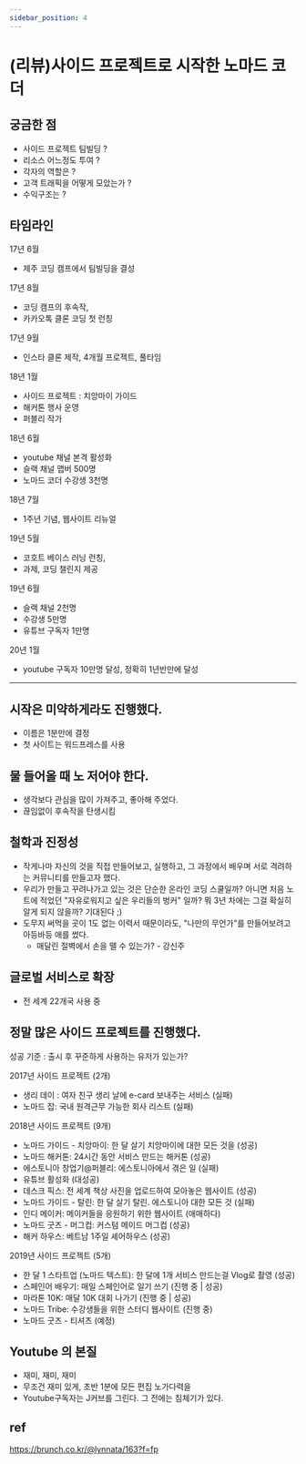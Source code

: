 ```yaml
---
sidebar_position: 4
---
```


# (리뷰)사이드 프로젝트로 시작한 노마드 코더

## 궁금한 점  
- 사이드 프로젝트 팀빌딩 ?  
- 리소스 어느정도 투여 ?  
- 각자의 역할은 ?  
- 고객 트래픽을 어떻게 모았는가 ? 
- 수익구조는 ? 


## 타임라인  

17년 6월  
- 제주 코딩 캠프에서 팀빌딩을 결성  

17년 8월   
- 코딩 캠프의 후속작,  
- 카카오톡 클론 코딩 첫 런칭   

17년 9월  
- 인스타 클론 제작, 4개월 프로젝트, 풀타임  

18년 1월  
- 사이드 프로젝트 : 치앙마이 가이드  
- 해커톤 행사 운영  
- 퍼블리 작가  

18년 6월  
- youtube 채널 본격 활성화  
- 슬랙 채널 맵버 500명  
- 노마드 코더 수강생 3천명  

18년 7월  
- 1주년 기념, 웹사이트 리뉴얼   

19년 5월  
- 코호트 베이스 러닝 런칭,  
- 과제, 코딩 챌린지 제공  

19년 6월  
- 슬랙 채널 2천명  
- 수강생 5만명  
- 유튜브 구독자 1만명   

20년 1월  
- youtube 구독자 10만명 달성, 정확히 1년반만에 달성  

--- 

## 시작은 미약하게라도 진행했다.  
- 이름은 1분만에 결정  
- 첫 사이트는 워드프레스를 사용  

## 물 들어올 때 노 저어야 한다.  
- 생각보다 관심을 많이 가져주고, 좋아해 주었다.  
- 끊임없이 후속작을 탄생시킴  


## 철학과 진정성  
- 작게나마 자신의 것을 직접 만들어보고, 실행하고, 그 과정에서 배우며 서로 격려하는 커뮤니티를 만들고자 했다.  
- 우리가 만들고 꾸려나가고 있는 것은 단순한 온라인 코딩 스쿨일까? 아니면 처음 노트에 적었던 "자유로워지고 싶은 우리들의 벙커" 일까? 뭐 3년 차에는 그걸 확실히 알게 되지 않을까? 기대된다 ;)  
- 도무지 써먹을 곳이 1도 없는 이력서 때문이라도, "나만의 무언가"를 만들어보려고 아등바등 애를 썼다.  
  - 매달린 절벽에서 손을 뗄 수 있는가? - 강신주  


## 글로벌 서비스로 확장  
- 전 세계 22개국 사용 중  


## 정말 많은 사이드 프로젝트를 진행했다.  

성공 기준 : 출시 후 꾸준하게 사용하는 유저가 있는가?  

2017년 사이드 프로젝트 (2개)
- 생리 데이 : 여자 친구 생리 날에 e-card 보내주는 서비스 (실패)
- 노마드 잡: 국내 원격근무 가능한 회사 리스트 (실패)

2018년 사이드 프로젝트 (9개)
- 노마드 가이드 - 치앙마이: 한 달 살기 치앙마이에 대한 모든 것을 (성공)
- 노마드 해커톤: 24시간 동안 서비스 만드는 해커톤 (성공)
- 에스토니아 창업기@퍼블리: 에스토니아에서 겪은 일 (실패)
- 유튜브 활성화 (대성공)
- 데스크 픽스: 전 세계 책상 사진을 업로드하여 모아놓은 웹사이트 (성공)
- 노마드 가이드 - 탈린: 한 달 살기 탈린. 에스토니아 대한 모든 것 (실패)
- 인디 메이커: 메이커들을 응원하기 위한 웹사이트 (애매하다)
- 노마드 굿즈 - 머그컵: 커스텀 메이드 머그컵 (성공)
- 해커 하우스: 베트남 1주일 셰어하우스 (성공)

2019년 사이드 프로젝트 (5개)
- 한 달 1 스타트업 (노마드 텍스트): 한 달에 1개 서비스 만드는걸 Vlog로 촬영 (성공)
- 스페인어 배우기: 매일 스페인어로 일기 쓰기  (진행 중 | 성공)
- 마라톤 10K: 매달 10K 대회 나가기  (진행 중 | 성공)
- 노마드 Tribe: 수강생들을 위한 스터디 웹사이트 (진행 중)
- 노마드 굿즈 - 티셔츠 (예정)

## Youtube 의 본질  

- 재미, 재미, 재미  
- 무조건 재미 있게, 초반 1분에 모든 편집 노가다력을   
- Youtube구독자는 J커브를 그린다. 그 전에는 침체기가 있다.  

## ref  

https://brunch.co.kr/@lynnata/163?f=fp

